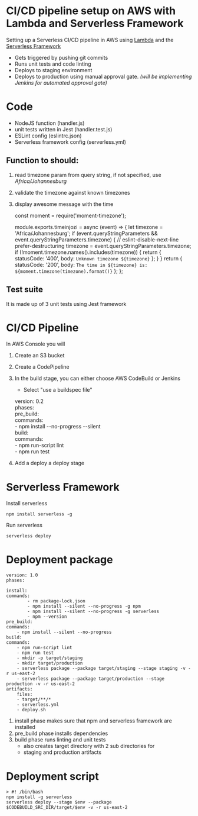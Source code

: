# CI/CD pipeline setup on AWS with Lambda and Serverless Framework

Setting up a Serverless CI/CD pipeline in AWS using [Lambda](https://aws.amazon.com/lambda/) and the [Serverless Framework](https://serverless.com/) 

 - Gets triggered by pushing git commits
 - Runs unit tests and code linting
 - Deploys to staging environment
 - Deploys to production using manual approval gate.
    *(will be implementing Jenkins for automated approval gate)*


# Code

 - NodeJS function (handler.js)
 - unit tests written in Jest (handler.test.js)
 - ESLint config (eslintrc.json)
 - Serverless framework config (serverless.yml)

## Function to should:

 1. read timezone param from query string, if not specified, use *Africa/Johannesburg*
 2. validate the timezone against known timezones
 3. display awesome message with the time

    const  moment  =  require('moment-timezone');
    
    module.exports.timeinjozi  =  async (event) => {
	    let  timezone  =  'Africa/Johannesburg';
	    if (event.queryStringParameters  &&  event.queryStringParameters.timezone) {
		    // eslint-disable-next-line prefer-destructuring
		    timezone  =  event.queryStringParameters.timezone;
		    if (!moment.timezone.names().includes(timezone)) {
		    return {
			    statusCode: '400',
			    body: `Unknown timezone ${timezone}`
		    };
	    }
    }
    return {
	    statusCode: '200',
	    body: `The time in ${timezone} is: ${moment.timezone(timezone).format()}`
	    };
    };

## Test suite
It is made up of 3 unit tests using Jest framework

# CI/CD Pipeline
In AWS Console you will

 1. Create an S3 bucket
 2. Create a CodePipeline
 3. In the build stage, you can either choose AWS CodeBuild or Jenkins
	 - Select "use a buildspec file"


     version: 0.2  
     phases:  
    	 pre_build:  
    		 commands:  
    			 - npm install --no-progress --silent  
    	 build:  
    		 commands:  
    			 - npm run-script lint  
    			 - npm run test

4. Add a deploy a deploy stage

# Serverless Framework
Install serverless

    npm install serverless -g

Run serverless

    serverless deploy

# Deployment package

    version: 1.0
    phases:
    
    install:
    commands:
    		- rm package-lock.json
    		- npm install --silent --no-progress -g npm
    		- npm install --silent --no-progress -g serverless
    		- npm --version
    pre_build:
    commands:
    	- npm install --silent --no-progress
    build:
    commands:
    	- npm run-script lint
    	- npm run test
    	- mkdir -p target/staging
    	- mkdir target/production
    	- serverless package --package target/staging --stage staging -v -r us-east-2
    	- serverless package --package target/production --stage production -v -r us-east-2
    artifacts:
    	files:
    	- target/**/*
    	- serverless.yml
    	- deploy.sh

 1. install phase makes sure that npm and serverless framework are installed
 2. pre_build phase installs dependencies
 3. build phase runs linting and unit tests
	 - also creates target directory with 2 sub directories for 
	 - staging and production artifacts

# Deployment script

    > #! /bin/bash
    npm install -g serverless
    serverless deploy --stage $env --package $CODEBUILD_SRC_DIR/target/$env -v -r us-east-2